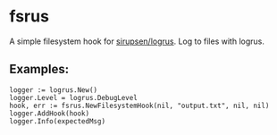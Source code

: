 # fsrus

A simple filesystem hook for [sirupsen/logrus](https://github.com/sirupsen/logrus).
Log to files with logrus.

## Examples:


```golang
logger := logrus.New()
logger.Level = logrus.DebugLevel
hook, err := fsrus.NewFilesystemHook(nil, "output.txt", nil, nil)
logger.AddHook(hook)
logger.Info(expectedMsg)
```